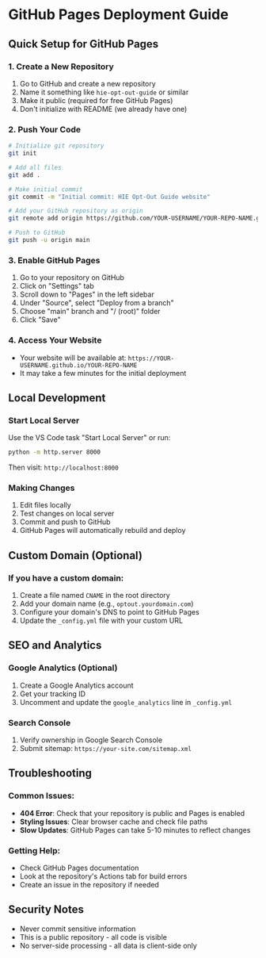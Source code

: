 # GitHub Pages Deployment Guide

## Quick Setup for GitHub Pages

### 1. Create a New Repository
1. Go to GitHub and create a new repository
2. Name it something like `hie-opt-out-guide` or similar
3. Make it public (required for free GitHub Pages)
4. Don't initialize with README (we already have one)

### 2. Push Your Code
```bash
# Initialize git repository
git init

# Add all files
git add .

# Make initial commit
git commit -m "Initial commit: HIE Opt-Out Guide website"

# Add your GitHub repository as origin
git remote add origin https://github.com/YOUR-USERNAME/YOUR-REPO-NAME.git

# Push to GitHub
git push -u origin main
```

### 3. Enable GitHub Pages
1. Go to your repository on GitHub
2. Click on "Settings" tab
3. Scroll down to "Pages" in the left sidebar
4. Under "Source", select "Deploy from a branch"
5. Choose "main" branch and "/ (root)" folder
6. Click "Save"

### 4. Access Your Website
- Your website will be available at: `https://YOUR-USERNAME.github.io/YOUR-REPO-NAME`
- It may take a few minutes for the initial deployment

## Local Development

### Start Local Server
Use the VS Code task "Start Local Server" or run:
```bash
python -m http.server 8000
```

Then visit: `http://localhost:8000`

### Making Changes
1. Edit files locally
2. Test changes on local server
3. Commit and push to GitHub
4. GitHub Pages will automatically rebuild and deploy

## Custom Domain (Optional)

### If you have a custom domain:
1. Create a file named `CNAME` in the root directory
2. Add your domain name (e.g., `optout.yourdomain.com`)
3. Configure your domain's DNS to point to GitHub Pages
4. Update the `_config.yml` file with your custom URL

## SEO and Analytics

### Google Analytics (Optional)
1. Create a Google Analytics account
2. Get your tracking ID
3. Uncomment and update the `google_analytics` line in `_config.yml`

### Search Console
1. Verify ownership in Google Search Console
2. Submit sitemap: `https://your-site.com/sitemap.xml`

## Troubleshooting

### Common Issues:
- **404 Error**: Check that your repository is public and Pages is enabled
- **Styling Issues**: Clear browser cache and check file paths
- **Slow Updates**: GitHub Pages can take 5-10 minutes to reflect changes

### Getting Help:
- Check GitHub Pages documentation
- Look at the repository's Actions tab for build errors
- Create an issue in the repository if needed

## Security Notes

- Never commit sensitive information
- This is a public repository - all code is visible
- No server-side processing - all data is client-side only
